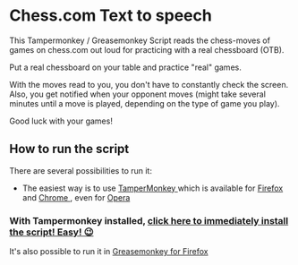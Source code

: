# Chess.com Text to speech

This Tampermonkey / Greasemonkey Script reads the chess-moves of games on chess.com out loud for practicing with a real chessboard (OTB).

Put a real chessboard on your table and practice "real" games.

With the moves read to you, you don't have to constantly check the screen. Also, you get notified when your opponent moves (might take several minutes until a move is played, depending on the type of game you play).

Good luck with your games!


## How to run the script

There are several possibilities to run it:
 - The easiest way is to use [TamperMonkey ](https://www.google.ch/search?q=tampermonkey) which is available for [Firefox ](https://addons.mozilla.org/en-US/firefox/addon/tampermonkey/) and [Chrome ](https://chrome.google.com/webstore/search/tampermonkey), even for [Opera ](https://addons.opera.com/de/search/?query=Tampermonkey)
 ### With Tampermonkey installed,  [click here to immediately install the script! Easy! 😉](https://github.com/johnnyawesome/ChessComText2Speech/raw/main/ChessComText2Speech.user.js)

It's also possible to run it in [Greasemonkey for Firefox ](https://addons.mozilla.org/en-US/firefox/addon/greasemonkey/) 
